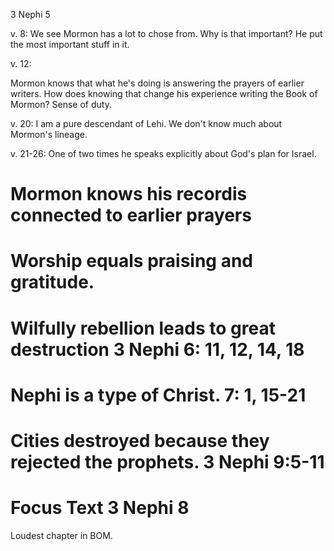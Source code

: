3 Nephi 5

v. 8: We see Mormon has a lot to chose from. Why is that important? He put the most important stuff in it.

v. 12: 

Mormon knows that what he's doing is answering the prayers of earlier writers. How does knowing that change his experience writing the Book of Mormon? Sense of duty.

v. 20: I am a pure descendant of Lehi. We don't know much about Mormon's lineage.

v. 21-26: One of two times he speaks explicitly about God's plan for Israel. 

# Mormon knows his recordis connected to earlier prayers

# Worship equals praising and gratitude.

# Wilfully rebellion leads to great destruction 3 Nephi 6: 11, 12, 14, 18

# Nephi is a type of Christ. 7: 1, 15-21

# Cities destroyed because they rejected the prophets. 3 Nephi 9:5-11

# Focus Text 3 Nephi 8

Loudest chapter in BOM.
